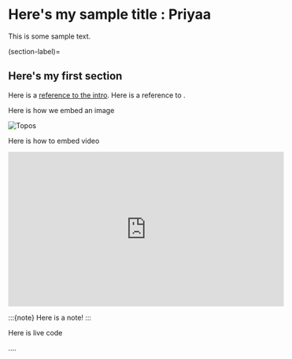 # Here's my sample title : Priyaa

This is some sample text.

(section-label)=
## Here's my first section

Here is a [reference to the intro](intro.md). Here is a reference to [](section-label).

Here is how we embed an image

![Topos](https://images.squarespace-cdn.com/content/v1/5f1be425b94f2d1b9b5a299c/1606697312366-IMLNBXZCOACXWWRMNO7B/Topos-Institute_Logo_horizontal-PMS-full%2Bcolor%2Bcopy.jpg?format=1500w)

Here is how to embed video

<iframe width="560" height="315" src="https://www.youtube.com/embed/eXBwU9ieLL0?si=TsMEZYgttmAe3yxR" title="YouTube video player" frameborder="0" allow="accelerometer; autoplay; clipboard-write; encrypted-media; gyroscope; picture-in-picture; web-share" allowfullscreen></iframe>


:::{note}
Here is a note!
:::

Here is live code 

....

